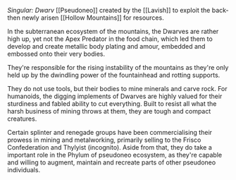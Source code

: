 *Singular: Dwarv*
[[Pseudoneo]] created by the [[Lavish]] to exploit the back-then newly arisen [[Hollow Mountains]] for resources. 

In the subterranean ecosystem of the mountains, the Dwarves are rather high up, yet not the Apex Predator in the food chain, which led them to develop and create metallic body plating and amour, embedded and embossed onto their very bodies. 

They're responsible for the rising instability of the mountains as they're only held up by the dwindling power of the fountainhead and rotting supports.


They do not use tools, but their bodies to mine minerals and carve rock. For humanoids, the digging implements of Dwarves are highly valued for their sturdiness and fabled ability to cut everything. 
Built to resist all what the harsh business of mining throws at them, they are tough and compact creatures. 

Certain splinter and renegade groups have been commercialising their prowess in mining and metalworking, primarily selling to the Frisco Confederation and Thylyist (incognito).
Aside from that, they do take a important role in the Phylum of pseudoneo ecosystem, as they're capable and willing to augment, maintain and recreate parts of other pseudoneo individuals.
